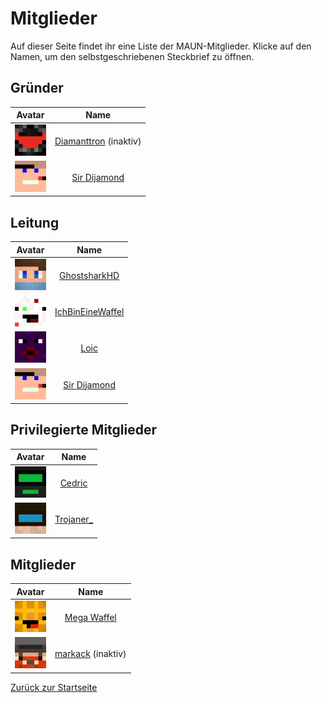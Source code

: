 # Mitglieder
Auf dieser Seite findet ihr eine Liste der MAUN-Mitglieder. Klicke auf den Namen, um den selbstgeschriebenen Steckbrief zu öffnen.

## Gründer
|  Avatar  |  Name  |  
|:-:  |:-:  |  
|  <img src="Face/Diamanttron.png" width="50">  |  [Diamanttron](https://themaun.github.io/Mitglieder/Diamanttron) (inaktiv)  |  
|  <img src="Face/Sir_Dijamond.png" width="50">  |  [Sir Dijamond](https://themaun.github.io/Mitglieder/Sir_Dijamond)  |  

## Leitung
|Avatar|Name|  
|:-:  |:-:  |  
|<img src="Face/Ghostshark.png" width="50">|[GhostsharkHD](https://themaun.github.io/Mitglieder/GhostsharkHD)|  
|<img src="Face/Waffel.png" width="50">|[IchBinEineWaffel](https://themaun.github.io/Mitglieder/IchBinEineWaffel)|  
|<img src="Face/Loic.png" width="50">|[Loic](https://themaun.github.io/Mitglieder/Loic)|    
|<img src="Face/Sir_Dijamond.png" width="50">|[Sir Dijamond](https://themaun.github.io/Mitglieder/Sir_Dijamond)|  

## Privilegierte Mitglieder
|Avatar|Name|  
|:-:  |:-:  |  
|<img src="Face/Cedric.png" width="50">|[Cedric](https://themaun.github.io/Mitglieder/Cedric)|  
|<img src="Face/Trojaner_.png" width="50">|[Trojaner_](https://themaun.github.io/Mitglieder/Trojaner_)|  

## Mitglieder
|Avatar|Name|  
|:-:  |:-:  |  
|<img src="Face/Mega_Waffel.png" width="50">|[Mega Waffel](https://themaun.github.io/Mitglieder/Mega_Waffel)|  
|<img src="Face/markack.png" width="50">|[markack](https://themaun.github.io/Mitglieder/markack) (inaktiv)|  

[Zurück zur Startseite](https://themaun.github.io)
